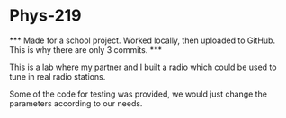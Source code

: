 # Phys-219
*** Made for a school project. Worked locally, then uploaded to GitHub. This is why there are only 3 commits. ***

This is a lab where my partner and I built a radio which could be used to tune in real radio stations.

Some of the code for testing was provided, we would just change the parameters according to our needs.
